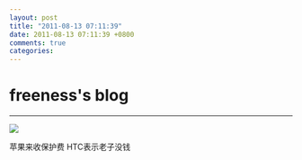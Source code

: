 ```yaml
---
layout: post
title: "2011-08-13 07:11:39"
date: 2011-08-13 07:11:39 +0800
comments: true
categories: 
---
```


# freeness's blog

----------

![](http://okqmqrbgo.bkt.clouddn.com/201108130711391.jpg)

>
苹果来收保护费 HTC表示老子没钱